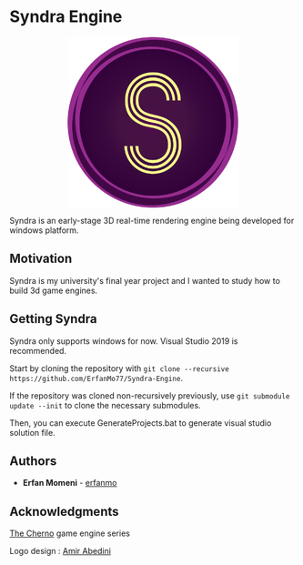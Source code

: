 # Syndra Engine
<p align="center">
  <img src="https://github.com/ErfanMo77/Syndra/blob/master/Syndra-Editor/assets/Logo/GITLOGO.png" width="300" height="300" align="center">
</p>
Syndra is an early-stage 3D real-time rendering engine being developed for windows platform.

## Motivation
Syndra is my university's final year project and I wanted to study how to build 3d game engines.

## Getting Syndra
Syndra only supports windows for now.
Visual Studio 2019 is recommended.

Start by cloning the repository with `git clone --recursive https://github.com/ErfanMo77/Syndra-Engine`.

If the repository was cloned non-recursively previously, use `git submodule update --init` to clone the necessary submodules.

Then, you can execute GenerateProjects.bat to generate visual studio solution file.

## Authors

* **Erfan Momeni** - [erfanmo](https://github.com/ErfanMo77)

## Acknowledgments
[The Cherno](https://www.youtube.com/channel/UCQ-W1KE9EYfdxhL6S4twUNw) game engine series

Logo design : [Amir Abedini](https://gitlab.com/musashi1997)
